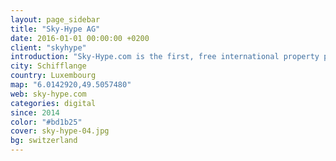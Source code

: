 ```yaml
---
layout: page_sidebar
title: "Sky-Hype AG"
date: 2016-01-01 00:00:00 +0200
client: "skyhype"
introduction: "Sky-Hype.com is the first, free international property portal with a powerful metasearch engine that already connects you to over 200 million properties and agents around the world."
city: Schifflange
country: Luxembourg
map: "6.0142920,49.5057480"
web: sky-hype.com
categories: digital
since: 2014
color: "#bd1b25"
cover: sky-hype-04.jpg
bg: switzerland
---
```

